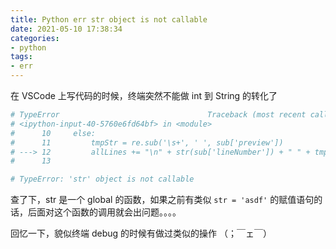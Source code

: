 ```yaml
---
title: Python err str object is not callable
date: 2021-05-10 17:38:34
categories:
- python
tags:
- err
---
```


在 VSCode 上写代码的时候，终端突然不能做 int 到 String 的转化了

```python
# TypeError                                 Traceback (most recent call last)
# <ipython-input-40-5760e6fd64bf> in <module>
#      10     else:
#      11         tmpStr = re.sub('\s+', ' ', sub['preview'])
# ---> 12         allLines += "\n" + str(sub['lineNumber']) + " " + tmpStr
#      13 

# TypeError: 'str' object is not callable
```

查了下，str 是一个 global 的函数，如果之前有类似 `str = 'asdf'` 的赋值语句的话，后面对这个函数的调用就会出问题。。。。

回忆一下，貌似终端 debug 的时候有做过类似的操作 （；￣ェ￣）